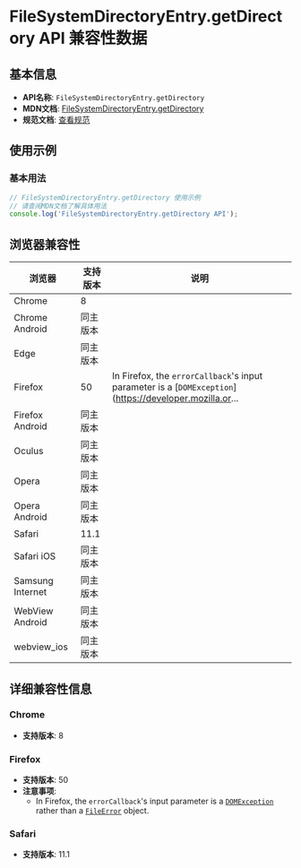 # FileSystemDirectoryEntry.getDirectory API 兼容性数据

## 基本信息

- **API名称**: `FileSystemDirectoryEntry.getDirectory`
- **MDN文档**: [FileSystemDirectoryEntry.getDirectory](https://developer.mozilla.org/docs/Web/API/FileSystemDirectoryEntry/getDirectory)
- **规范文档**: [查看规范](https://wicg.github.io/entries-api/#dom-filesystemdirectoryentry-getdirectory)

## 使用示例

### 基本用法

```javascript
// FileSystemDirectoryEntry.getDirectory 使用示例
// 请查阅MDN文档了解具体用法
console.log('FileSystemDirectoryEntry.getDirectory API');
```

## 浏览器兼容性

| 浏览器 | 支持版本 | 说明 |
|--------|----------|------|
| Chrome | 8 |  |
| Chrome Android | 同主版本 |  |
| Edge | 同主版本 |  |
| Firefox | 50 | In Firefox, the `errorCallback`'s input parameter is a [`DOMException`](https://developer.mozilla.or... |
| Firefox Android | 同主版本 |  |
| Oculus | 同主版本 |  |
| Opera | 同主版本 |  |
| Opera Android | 同主版本 |  |
| Safari | 11.1 |  |
| Safari iOS | 同主版本 |  |
| Samsung Internet | 同主版本 |  |
| WebView Android | 同主版本 |  |
| webview_ios | 同主版本 |  |

## 详细兼容性信息

### Chrome

- **支持版本**: 8

### Firefox

- **支持版本**: 50
- **注意事项**:
  - In Firefox, the `errorCallback`'s input parameter is a [`DOMException`](https://developer.mozilla.org/docs/Web/API/DOMException) rather than a [`FileError`](https://developer.mozilla.org/docs/Web/API/FileError) object.

### Safari

- **支持版本**: 11.1

